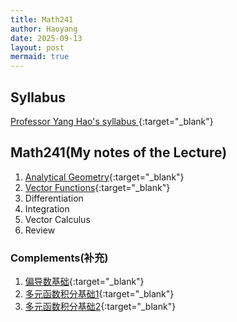 ```yaml
---
title: Math241
author: Haoyang
date: 2025-09-13
layout: post
mermaid: true
---
```

## Syllabus
[Professor Yang Hao's syllabus ](/assets/pdfs/syllabus_math241_hy.pdf){:target="_blank"}
## Math241(My notes of the Lecture) 
1. [Analytical Geometry](/assets/pdfs/Analytical_Geometry.pdf){:target="_blank"}
2. [Vector Functions](/assets/pdfs/Vector_Functions.pdf){:target="_blank"}
3. Differentiation
4. Integration
5. Vector Calculus 
6. Review


### Complements(补充)
1. [偏导数基础](/assets/pdfs/偏导数.pdf){:target="_blank"}
2. [多元函数积分基础1](/assets/pdfs/Triple_Integral.pdf){:target="_blank"}
3. [多元函数积分基础2](/assets/pdfs/Application_of_integral.pdf){:target="_blank"}



